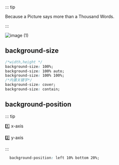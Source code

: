 ::: tip

Because a Picture says more than a Thousand Words.

:::

![image (1)](https://gitee.com/q10viking/PictureRepos/raw/master/images//202112100957450.jpg)

## background-size

```css
/*width,height */
background-size: 100%;
background-size: 100% auto;
background-size: 100% 100%;
/*内置关键字*/
background-size: cover;
background-size: contain;
```

## background-position

::: tip

:one: x-axis

:two: y-axis

:::

```css
  background-position: left 10% bottom 20%;
```

